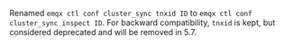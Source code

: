 Renamed `emqx ctl conf cluster_sync tnxid ID` to `emqx ctl conf cluster_sync inspect ID`.
For backward compatibility, `tnxid` is kept, but considered deprecated and will be removed in 5.7.
